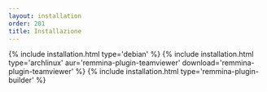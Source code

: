 ```yaml
---
layout: installation
order: 201
title: Installazione
---
```

{% include installation.html type='debian' %}
{% include installation.html type='archlinux' aur='remmina-plugin-teamviewer' download='remmina-plugin-teamviewer' %}
{% include installation.html type='remmina-plugin-builder' %}
